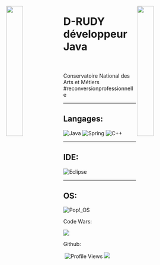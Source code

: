 
<img align="left" src="https://user-images.githubusercontent.com/65187002/144930161-2f783401-8d27-4fdf-a2f7-cc0ba32f1f1f.gif" width="30%" style="display:inline;"><img align="right" src="https://user-images.githubusercontent.com/65187002/144930161-2f783401-8d27-4fdf-a2f7-cc0ba32f1f1f.gif" width="30%" style="display:inline;">
<p align="center">
  <h1>D-RUDY <br> développeur Java</h1> 
</p><br>

<br>
  Conservatoire National des Arts et Métiers
<br>
#reconversionprofessionnelle
</p>
<hr>
<h2>Langages:</h2>
  
![Java](https://img.shields.io/badge/java-%23ED8B00.svg?style=for-the-badge&logo=java&logoColor=white) ![Spring](https://img.shields.io/badge/spring-%236DB33F.svg?style=for-the-badge&logo=spring&logoColor=white) ![C++](https://img.shields.io/badge/c++-%2300599C.svg?style=for-the-badge&logo=c%2B%2B&logoColor=white)
 
<hr>

<h2>IDE:</h2>

![Eclipse](https://img.shields.io/badge/Eclipse-FE7A16.svg?style=for-the-badge&logo=Eclipse&logoColor=white)

<hr>

<h2>OS:</h2>

![Pop!\_OS](https://img.shields.io/badge/Pop!_OS-48B9C7?style=for-the-badge&logo=Pop!_OS&logoColor=white)
 
<p>Code Wars:</p>

![](https://www.codewars.com/users/D-Rudy/badges/micro)

<p>Github:</p>

![]()        ![Profile Views](http://img.shields.io/badge/Profile%20Views-1185-blue) ![](https://visitor-badge.glitch.me/badge?page_id=D-Rudy.D-Rudy)
